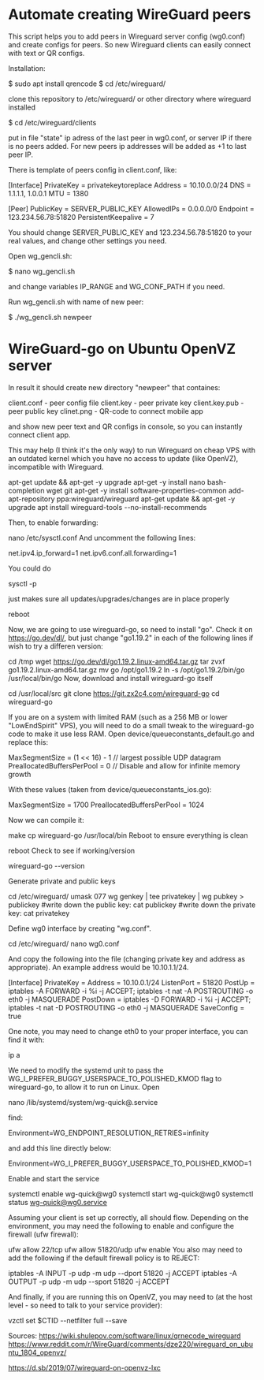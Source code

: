 # Automate creating WireGuard peers

This script helps you to add peers in Wireguard server config (wg0.conf) and create configs for peers.
So new Wireguard clients can easily connect with text or QR configs.

Installation:

$ sudo apt install qrencode
$ cd /etc/wireguard/

clone this repository to /etc/wireguard/ or other directory where wireguard installed

$ cd /etc/wireguard/clients

put in file "state" ip adress of the last peer in wg0.conf, or server IP if there is no peers added. For new peers ip addresses will be added as +1 to last peer IP.

There is template of peers config in client.conf, like:

[Interface]
PrivateKey = privatekeytoreplace 
Address = 10.10.0.0/24
DNS = 1.1.1.1, 1.0.0.1
MTU = 1380

[Peer]
PublicKey = SERVER_PUBLIC_KEY
AllowedIPs = 0.0.0.0/0
Endpoint = 123.234.56.78:51820
PersistentKeepalive = 7

You should change SERVER_PUBLIC_KEY and 123.234.56.78:51820 to your real values, and change other settings you need.

Open wg_gencli.sh:

$ nano wg_gencli.sh

and change variables IP_RANGE and WG_CONF_PATH if you need.

Run wg_gencli.sh with name of new peer: 

$ ./wg_gencli.sh newpeer

# WireGuard-go on Ubuntu OpenVZ server 

In result it should create new directory "newpeer" that containes:

client.conf - peer config file
client.key - peer private key
client.key.pub - peer public key
clinet.png - QR-code to connect mobile app

and show new peer text and QR configs in console, so you can instantly connect client app. 

This may help (I think it's the only way) to run Wireguard on cheap VPS with an outdated kernel which you have no access to update (like OpenVZ), incompatible with Wireguard.

apt-get update && apt-get -y upgrade
apt-get -y install nano bash-completion wget git
apt-get -y install software-properties-common
add-apt-repository ppa:wireguard/wireguard
apt-get update && apt-get -y upgrade
apt install wireguard-tools --no-install-recommends

Then, to enable forwarding:

nano /etc/sysctl.conf
And uncomment the following lines:

net.ipv4.ip_forward=1
net.ipv6.conf.all.forwarding=1

You could do

sysctl -p

just makes sure all updates/upgrades/changes are in place properly

reboot

Now, we are going to use wireguard-go, so need to install "go". Check it on https://go.dev/dl/, but just change "go1.19.2" in each of the following lines if wish to try a differen version:

cd /tmp
wget https://go.dev/dl/go1.19.2.linux-amd64.tar.gz
tar zvxf go1.19.2.linux-amd64.tar.gz
mv go /opt/go1.19.2
ln -s /opt/go1.19.2/bin/go /usr/local/bin/go
Now, download and install wireguard-go itself

cd /usr/local/src
git clone https://git.zx2c4.com/wireguard-go
cd wireguard-go

If you are on a system with limited RAM (such as a 256 MB or lower "LowEndSpirit" VPS), you will need to do a small tweak to the wireguard-go code to make it use less RAM. Open device/queueconstants_default.go and replace this:

MaxSegmentSize             = (1 << 16) - 1 // largest possible UDP datagram 
PreallocatedBuffersPerPool = 0 // Disable and allow for infinite memory growth

With these values (taken from device/queueconstants_ios.go):

MaxSegmentSize             = 1700 
PreallocatedBuffersPerPool = 1024

Now we can compile it:

make
cp wireguard-go /usr/local/bin
Reboot to ensure everything is clean

reboot
Check to see if working/version

wireguard-go --version

Generate private and public keys

cd /etc/wireguard/
umask 077
wg genkey | tee privatekey | wg pubkey > publickey
#write down the public key:
cat publickey
#write down the private key:
cat privatekey

Define wg0 interface by creating "wg.conf".

cd /etc/wireguard/
nano wg0.conf

And copy the following into the file (changing private key and address as appropriate). An example address would be 10.10.1.1/24. 

[Interface]
PrivateKey = <privatekey>
Address = 10.10.0.1/24
ListenPort = 51820
PostUp = iptables -A FORWARD -i %i -j ACCEPT; iptables -t nat -A POSTROUTING -o eth0 -j MASQUERADE
PostDown = iptables -D FORWARD -i %i -j ACCEPT; iptables -t nat -D POSTROUTING -o eth0 -j MASQUERADE
SaveConfig = true

One note, you may need to change eth0 to your proper interface, you can find it with:
  
ip a
  
We need to modify the systemd unit to pass the WG_I_PREFER_BUGGY_USERSPACE_TO_POLISHED_KMOD flag to wireguard-go, to allow it to run on Linux. Open 
  
nano /lib/systemd/system/wg-quick@.service
  
find:

Environment=WG_ENDPOINT_RESOLUTION_RETRIES=infinity

and add this line directly below:

Environment=WG_I_PREFER_BUGGY_USERSPACE_TO_POLISHED_KMOD=1 

Enable and start the service
  
systemctl enable wg-quick@wg0
systemctl start wg-quick@wg0
systemctl status wg-quick@wg0.service

  Assuming your client is set up correctly, all should flow. Depending on the environment, you may need the following to enable and configure the firewall (ufw firewall):

ufw allow 22/tcp
ufw allow 51820/udp
ufw enable
You also may need to add the following if the default firewall policy is to REJECT:

iptables -A INPUT -p udp -m udp --dport 51820 -j ACCEPT
iptables -A OUTPUT -p udp -m udp --sport 51820 -j ACCEPT
  
And finally, if you are running this on OpenVZ, you may need to (at the host level - so need to talk to your service provider):

vzctl set $CTID --netfilter full --save

Sources:
https://wiki.shulepov.com/software/linux/qrnecode_wireguard
 https://www.reddit.com/r/WireGuard/comments/dze220/wireguard_on_ubuntu_1804_openvz/
  
https://d.sb/2019/07/wireguard-on-openvz-lxc
